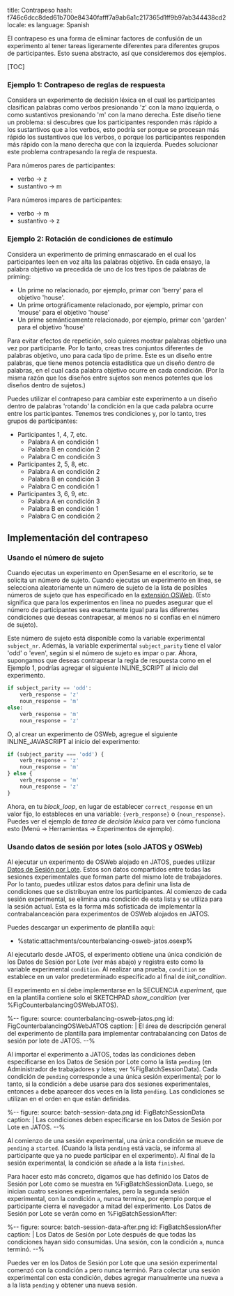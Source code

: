 title: Contrapeso
hash: f746c6dcc8ded61b700e84340fafff7a9ab6a1c217365d1ff9b97ab344438cd2
locale: es
language: Spanish

El contrapeso es una forma de eliminar factores de confusión de un experimento al tener tareas ligeramente diferentes para diferentes grupos de participantes. Esto suena abstracto, así que consideremos dos ejemplos.

[TOC]

### Ejemplo 1: Contrapeso de reglas de respuesta

Considera un experimento de decisión léxica en el cual los participantes clasifican palabras como verbos presionando 'z' con la mano izquierda, o como sustantivos presionando 'm' con la mano derecha. Este diseño tiene un problema: si descubres que los participantes responden más rápido a los sustantivos que a los verbos, esto podría ser porque se procesan más rápido los sustantivos que los verbos, o porque los participantes responden más rápido con la mano derecha que con la izquierda. Puedes solucionar este problema contrapesando la regla de respuesta.

Para números pares de participantes:

- verbo → z
- sustantivo → m

Para números impares de participantes:

- verbo → m
- sustantivo → z

### Ejemplo 2: Rotación de condiciones de estímulo

Considera un experimento de priming enmascarado en el cual los participantes leen en voz alta las palabras objetivo. En cada ensayo, la palabra objetivo va precedida de uno de los tres tipos de palabras de priming:

- Un prime no relacionado, por ejemplo, primar con 'berry' para el objetivo 'house'.
- Un prime ortográficamente relacionado, por ejemplo, primar con 'mouse' para el objetivo 'house'
- Un prime semánticamente relacionado, por ejemplo, primar con 'garden' para el objetivo 'house'

Para evitar efectos de repetición, solo quieres mostrar palabras objetivo una vez por participante. Por lo tanto, creas tres conjuntos diferentes de palabras objetivo, uno para cada tipo de prime. Este es un diseño entre palabras, que tiene menos potencia estadística que un diseño dentro de palabras, en el cual cada palabra objetivo ocurre en cada condición. (Por la misma razón que los diseños entre sujetos son menos potentes que los diseños dentro de sujetos.)

Puedes utilizar el contrapeso para cambiar este experimento a un diseño dentro de palabras 'rotando' la condición en la que cada palabra ocurre entre los participantes. Tenemos tres condiciones y, por lo tanto, tres grupos de participantes:

- Participantes 1, 4, 7, etc.
    - Palabra A en condición 1
    - Palabra B en condición 2
    - Palabra C en condición 3
- Participantes 2, 5, 8, etc.
    - Palabra A en condición 2
    - Palabra B en condición 3
    - Palabra C en condición 1
- Participantes 3, 6, 9, etc.
    - Palabra A en condición 3
    - Palabra B en condición 1
    - Palabra C en condición 2

## Implementación del contrapeso

### Usando el número de sujeto

Cuando ejecutas un experimento en OpenSesame en el escritorio, se te solicita un número de sujeto. Cuando ejecutas un experimento en línea, se selecciona aleatoriamente un número de sujeto de la lista de posibles números de sujeto que has especificado en la [extensión OSWeb](%url:osweb). (Esto significa que para los experimentos en línea no puedes asegurar que el número de participantes sea exactamente igual para las diferentes condiciones que deseas contrapesar, al menos no si confías en el número de sujeto).

Este número de sujeto está disponible como la variable experimental `subject_nr`. Además, la variable experimental `subject_parity` tiene el valor 'odd' o 'even', según si el número de sujeto es impar o par. Ahora, supongamos que deseas contrapesar la regla de respuesta como en el Ejemplo 1, podrías agregar el siguiente INLINE_SCRIPT al inicio del experimento.

```python
if subject_parity == 'odd':
    verb_response = 'z'
    noun_response = 'm'
else:
    verb_response = 'm'
    noun_response = 'z'
```

O, al crear un experimento de OSWeb, agregue el siguiente INLINE_JAVASCRIPT al inicio del experimento:

```javascript
if (subject_parity === 'odd') {
    verb_response = 'z'
    noun_response = 'm'
} else {
    verb_response = 'm'
    noun_response = 'z'
}
```

Ahora, en tu *block_loop*, en lugar de establecer `correct_response` en un valor fijo, lo estableces en una variable: `{verb_response}` o `{noun_response}`. Puedes ver el ejemplo de *tarea de decisión léxica* para ver cómo funciona esto (Menú -> Herramientas -> Experimentos de ejemplo).

### Usando datos de sesión por lotes (solo JATOS y OSWeb)

Al ejecutar un experimento de OSWeb alojado en JATOS, puedes utilizar [Datos de Sesión por Lote](https://www.jatos.org/jatos.js-Reference.html#functions-to-access-the-batch-session). Estos son datos compartidos entre todas las sesiones experimentales que forman parte del mismo lote de trabajadores. Por lo tanto, puedes utilizar estos datos para definir una lista de condiciones que se distribuyan entre los participantes. Al comienzo de cada sesión experimental, se elimina una condición de esta lista y se utiliza para la sesión actual. Esta es la forma más sofisticada de implementar la contrabalanceación para experimentos de OSWeb alojados en JATOS.

Puedes descargar un experimento de plantilla aquí:

- %static:attachments/counterbalancing-osweb-jatos.osexp%

Al ejecutarlo desde JATOS, el experimento obtiene una única condición de los Datos de Sesión por Lote (ver más abajo) y registra esto como la variable experimental `condition`. Al realizar una prueba, `condition` se establece en un valor predeterminado especificado al final de *init_condition*.

El experimento en sí debe implementarse en la SECUENCIA *experiment*, que en la plantilla contiene solo el SKETCHPAD *show_condition* (ver %FigCounterbalancingOSWebJATOS).

%--
figure:
    source: counterbalancing-osweb-jatos.png
    id: FigCounterbalancingOSWebJATOS
    caption: |
        El área de descripción general del experimento de plantilla para implementar contrabalancing con Datos de sesión por lote de JATOS.
--%

Al importar el experimento a JATOS, todas las condiciones deben especificarse en los Datos de Sesión por Lote como la lista `pending` (en Administrador de trabajadores y lotes; ver %FigBatchSessionData). Cada condición de `pending` corresponde a una única sesión experimental; por lo tanto, si la condición `a` debe usarse para dos sesiones experimentales, entonces `a` debe aparecer dos veces en la lista `pending`. Las condiciones se utilizan en el orden en que están definidas.

%--
figure:
    source: batch-session-data.png
    id: FigBatchSessionData
    caption: |
        Las condiciones deben especificarse en los Datos de Sesión por Lote en JATOS.
--%

Al comienzo de una sesión experimental, una única condición se mueve de `pending` a `started`. (Cuando la lista `pending` está vacía, se informa al participante que ya no puede participar en el experimento). Al final de la sesión experimental, la condición se añade a la lista `finished`.

Para hacer esto más concreto, digamos que has definido los Datos de Sesión por Lote como se muestra en %FigBatchSessionData. Luego, se inician cuatro sesiones experimentales, pero la segunda sesión experimental, con la condición `a`, nunca termina, por ejemplo porque el participante cierra el navegador a mitad del experimento. Los Datos de Sesión por Lote se verán como en %FigBatchSessionAfter:

%--
figure:
    source: batch-session-data-after.png
    id: FigBatchSessionAfter
    caption: |
        Los Datos de Sesión por Lote después de que todas las condiciones hayan sido consumidas. Una sesión, con la condición `a`, nunca terminó.
--%

Puedes ver en los Datos de Sesión por Lote que una sesión experimental comenzó con la condición `a` pero nunca terminó. Para colectar una sesión experimental con esta condición, debes agregar manualmente una nueva `a` a la lista `pending` y obtener una nueva sesión.
